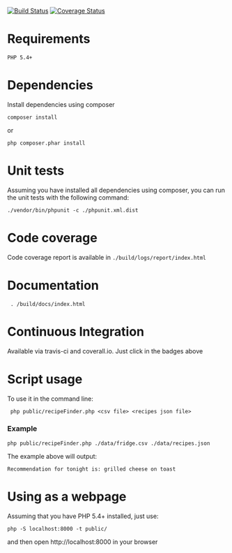 [![Build Status](https://travis-ci.org/rosantoz/news-recipe.png)](https://travis-ci.org/rosantoz/news-recipe) [![Coverage Status](https://coveralls.io/repos/rosantoz/news-recipe/badge.png?branch=master)](https://coveralls.io/r/rosantoz/news-recipe?branch=master)

# Requirements
```PHP 5.4+```

# Dependencies
Install dependencies using composer

```composer install```

or

```php composer.phar install```

# Unit tests

Assuming you have installed all dependencies using composer, you can run the unit tests with the following command:

```./vendor/bin/phpunit -c ./phpunit.xml.dist```

# Code coverage

Code coverage report is available in ```./build/logs/report/index.html```

# Documentation

``` . /build/docs/index.html```

# Continuous Integration

Available via travis-ci and coverall.io. Just click in the badges above

# Script usage

To use it in the command line:

``` php public/recipeFinder.php <csv file> <recipes json file>```

### Example

```php public/recipeFinder.php ./data/fridge.csv ./data/recipes.json```

The example above will output:

```Recommendation for tonight is: grilled cheese on toast```

# Using as a webpage

Assuming that you have PHP 5.4+ installed, just use:

```php -S localhost:8000 -t public/```

and then open http://localhost:8000 in your browser